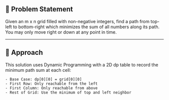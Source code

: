 ## 🚀 Problem Statement
Given an m x n grid filled with non-negative integers, find a path from top-left to bottom-right which minimizes the sum of all numbers along its path. You may only move right or down at any point in time.

----------------------------------------------

## 🧠 Approach

This solution uses Dynamic Programming with a 2D dp table to record the minimum path sum at each cell:

    - Base Case: dp[0][0] = grid[0][0]
    - First Row: Only reachable from the left
    - First Column: Only reachable from above
    - Rest of Grid: Use the minimum of top and left neighbor


